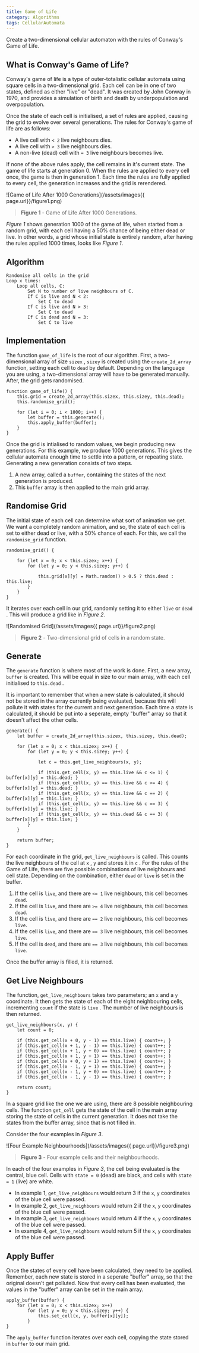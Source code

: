 ```yaml
---
title: Game of Life
category: Algorithms
tags: CellularAutomata
---
```


Create a two-dimensional cellular automaton with the rules of Conway's Game of Life.

## What is Conway's Game of Life?

Conway's game of life is a type of outer-totalistic cellular automata using square cells in a two-dimensional grid. Each cell can be in one of two states, defined as either "live" or "dead". It was created by John Conway in 1970, and provides a simulation of birth and death by underpopulation and overpopulation.

Once the state of each cell is initialised, a set of rules are applied, causing the grid to evolve over several generations. The rules for Conway's game of life are as follows:

* A live cell with `< 2` live neighbours dies.
* A live cell with `> 3` live neighbours dies.
* A non-live (dead) cell with `= 3` live neighbours becomes live.

If none of the above rules apply, the cell remains in it's current state. The game of life starts at generation 0. When the rules are applied to every cell once, the game is then in generation 1. Each time the rules are fully applied to every cell, the generation increases and the grid is rerendered.

![Game of Life After 1000 Generations](/assets/images{{ page.url}}/figure1.png)

> **Figure 1** - Game of Life After 1000 Generations.

*Figure 1* shows generation 1000 of the game of life, when started from a random grid, with each cell having a 50% chance of being either dead or live. In other words, a grid whose initial state is entirely random, after having the rules applied 1000 times, looks like *Figure 1*.

## Algorithm

    Randomise all cells in the grid
    Loop x times:
        Loop all cells, C:
            Set N to number of live neighbours of C.
            If C is live and N < 2:
                Set C to dead
            If C is live and N > 3:
                Set C to dead
            If C is dead and N = 3:
                Set C to live

## Implementation

The function `game_of_life` is the root of our algorithm. First, a two-dimensional array of size `sizex` , `sizey` is created using the `create_2d_array` function, setting each cell to `dead` by default. Depending on the language you are using, a two-dimensional array will have to be generated manually. After, the grid gets randomised.

    function game_of_life() {
        this.grid = create_2d_array(this.sizex, this.sizey, this.dead);
        this.randomise_grid();

        for (let i = 0; i < 1000; i++) {
            let buffer = this.generate();
            this.apply_buffer(buffer);
        }
    }

Once the grid is intialised to random values, we begin producing new generations. For this example, we produce 1000 generations. This gives the cellular automata enough time to settle into a pattern, or repeating state. Generating a new generation consists of two steps.

1. A new array, called a `buffer`, containing the states of the next generation is produced.
1. This `buffer` array is then applied to the main grid array.

## Randomise Grid

The initial state of each cell can determine what sort of animation we get. We want a completely random animation, and so, the state of each cell is set to either dead or live, with a 50% chance of each. For this, we call the `randomise_grid` function.

    randomise_grid() {

        for (let x = 0; x < this.sizex; x++) {
            for (let y = 0; y < this.sizey; y++) {

                this.grid[x][y] = Math.random() > 0.5 ? this.dead : this.live;
            }
        }
    }

It iterates over each cell in our grid, randomly setting it to either `live` or `dead` . This will produce a grid like in *Figure 2*.

![Randomised Grid](/assets/images{{ page.url}}/figure2.png)

> **Figure 2** - Two-dimensional grid of cells in a random state.

## Generate

The `generate` function is where most of the work is done. First, a new array, `buffer` is created. This will be equal in size to our main array, with each cell initialised to `this.dead` .

It is important to remember that when a new state is calculated, it should not be stored in the array currently being evaluated, because this will pollute it with states for the current and next generation. Each time a state is calculated, it should be put into a seperate, empty "buffer" array so that it doesn't affect the other cells.

    generate() {
        let buffer = create_2d_array(this.sizex, this.sizey, this.dead);

        for (let x = 0; x < this.sizex; x++) {
            for (let y = 0; y < this.sizey; y++) {

                let c = this.get_live_neighbours(x, y);

                if (this.get_cell(x, y) == this.live && c <= 1) { buffer[x][y] = this.dead; }
                if (this.get_cell(x, y) == this.live && c >= 4) { buffer[x][y] = this.dead; }
                if (this.get_cell(x, y) == this.live && c == 2) { buffer[x][y] = this.live; }
                if (this.get_cell(x, y) == this.live && c == 3) { buffer[x][y] = this.live; }
                if (this.get_cell(x, y) == this.dead && c == 3) { buffer[x][y] = this.live; }
            }
        }

        return buffer;
    }

For each coordinate in the grid, `get_live_neighbours` is called. This counts the live neighbours of the cell at `x` , `y` and stores it in `c` . For the rules of the Game of Life, there are five possible combinations of live neighbours and cell state. Depending on the combination, either `dead` or `live` is set in the buffer.

1. If the cell is `live`, and there are `<= 1` live neighbours, this cell becomes `dead`.
2. If the cell is `live`, and there are `>= 4` live neighbours, this cell becomes `dead`.
3. If the cell is `live`, and there are `== 2` live neighbours, this cell becomes `live`.
4. If the cell is `live`, and there are `== 3` live neighbours, this cell becomes `live`.
5. If the cell is `dead`, and there are `== 3` live neighbours, this cell becomes `live`.

Once the buffer array is filled, it is returned.

## Get Live Neighbours

The function, `get_live_neighbours` takes two parameters; an `x` and a `y` coordinate. It then gets the state of each of the eight neighbouring cells, incrementing `count` if the state is `live` . The number of live neighbours is then returned.

    get_live_neighbours(x, y) {
        let count = 0;

        if (this.get_cell(x + 0, y - 1) == this.live) { count++; }
        if (this.get_cell(x + 1, y - 1) == this.live) { count++; }
        if (this.get_cell(x + 1, y + 0) == this.live) { count++; }
        if (this.get_cell(x + 1, y + 1) == this.live) { count++; }
        if (this.get_cell(x + 0, y + 1) == this.live) { count++; }
        if (this.get_cell(x - 1, y + 1) == this.live) { count++; }
        if (this.get_cell(x - 1, y + 0) == this.live) { count++; }
        if (this.get_cell(x - 1, y - 1) == this.live) { count++; }

        return count;
    }

In a square grid like the one we are using, there are 8 possible neighbouring cells. The function `get_cell` gets the state of the cell in the main array storing the state of cells in the current generation. It does not take the states from the buffer array, since that is not filled in.

Consider the four examples in *Figure 3*.

![Four Example Neighbourhoods](/assets/images{{ page.url}}/figure3.png)

> **Figure 3** - Four example cells and their neighbourhoods.

In each of the four examples in *Figure 3*, the cell being evaluated is the central, blue cell. Cells with `state = 0` (dead) are black, and cells with `state = 1` (live) are white.

* In example 1,  `get_live_neighbours` would return 3 if the `x`,  `y` coordinates of the blue cell were passed.
* In example 2,  `get_live_neighbours` would return 2 if the `x`,  `y` coordinates of the blue cell were passed.
* In example 3,  `get_live_neighbours` would return 4 if the `x`,  `y` coordinates of the blue cell were passed.
* In example 4,  `get_live_neighbours` would return 5 if the `x`,  `y` coordinates of the blue cell were passed.

## Apply Buffer

Once the states of every cell have been calculated, they need to be applied. Remember, each new state is stored in a seperate "buffer" array, so that the original doesn't get polluted. Now that every cell has been evaluated, the values in the "buffer" array can be set in the main array.

    apply_buffer(buffer) {
        for (let x = 0; x < this.sizex; x++)
            for (let y = 0; y < this.sizey; y++) {
                this.set_cell(x, y, buffer[x][y]); 
            }
    }

The `apply_buffer` function iterates over each cell, copying the state stored in `buffer` to our main grid.
